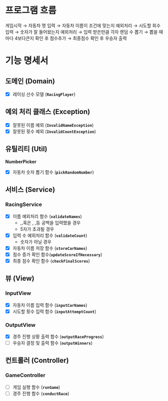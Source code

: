 # **프로그램 흐름**

게임시작 → 자동차 명 입력 → 자동차 이름이 조건에 맞는지 예외처리 → 시도할 회수 입력 → 숫자가 잘 들어왔는지 예외처리 → 입력 받은만큼 각자 랜덤 수 뽑기 → 뽑을 때마다 4보다큰지 확인 후 점수추가 → 최종점수 확인 후 우승자 출력

# **기능 명세서**

## **도메인 (Domain)**

- [x]  레이싱 선수 모델 (**`RacingPlayer`**)

## **예외 처리 클래스 (Exception)**

- [x]  잘못된 이름 예외 (**`InvalidNameException`**)
- [x]  잘못된 횟수 예외 (**`InvalidCountException`**)

## **유틸리티 (Util)**

**NumberPicker**

- [x]  자동차 숫자 뽑기 함수 (**`pickRandomNumber`**)

## **서비스 (Service)**

### RacingService

- [x]  이름 예외처리 함수 (**`validateNames`**)
    - ,,혹은 ,  ,등 공백을 입력했을 경우
    - 5자가 초과될 경우
- [x]  입력 수 예외처리 함수 (**`validateCount`**)
    - 숫자가 아닐 경우
- [x]  자동차 이름 저장 함수 (**`storeCarNames`**)
- [x]  점수 증가 확인 함수(**`updateScoreIfNecessary`**)
- [x]  최종 점수 확인 함수 (**`checkFinalScores`**)

## **뷰 (View)**

### InputView

- [x]  자동차 이름 입력 함수 (**`inputCarNames`**)
- [x]  시도할 횟수 입력 함수 (**`inputAttemptCount`**)

### OutputView

- [x]  경주 진행 상황 출력 함수 (**`outputRaceProgress`**)
- [ ]  우승자 결정 및 출력 함수 (**`outputWinners`**)

## **컨트롤러 (Controller)**

### GameController

- [ ]  게임 실행 함수 (**`runGame`**)
- [ ]  경주 진행 함수 (**`conductRace`**)